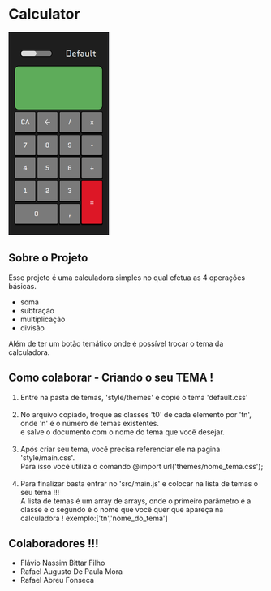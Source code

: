<h1>Calculator</h1>
<img src='img/img1.png' height='400px'>
<h2>Sobre o Projeto</h2>
<p>
    Esse projeto é uma calculadora simples no qual efetua as 4 operações básicas.<br>
    <ul>
        <li>soma</li>
        <li>subtração</li>
        <li>multiplicação</li>
        <li>divisão</li>
    </ul>
    Além de ter um botão temático onde é possível trocar o tema da calculadora.
</p>

<h2>Como colaborar - Criando o seu TEMA !</h2>
<p>
    <ol>
        <li>
            Entre na pasta de temas, 'style/themes' e copie o tema 'default.css'
        </li><br>
        <li>
            No arquivo copiado, troque as classes 't0' de cada elemento por 'tn', onde 'n' é o número de temas existentes.<br>
            e salve o documento com o nome do tema que você desejar.
        </li><br>
        <li>
            Após criar seu tema, você precisa referenciar ele na pagina 'style/main.css'.<br> 
            Para isso você utiliza o comando @import url('themes/nome_tema.css');
        </li><br>
        <li>
            Para finalizar basta entrar no 'src/main.js' e colocar na lista de temas o seu tema !!!<br>
            A lista de temas é um array de arrays, onde o primeiro parâmetro é a classe e o segundo é o nome que você quer que apareça na calculadora ! 
            exemplo:['tn','nome_do_tema']
        </li>
    </ol>
</p>

<h2>Colaboradores !!!</h2>
<ul>
    <li>Flávio Nassim Bittar Filho</li>
    <li>Rafael Augusto De Paula Mora</li>
    <li>Rafael Abreu Fonseca</li>
</ul>